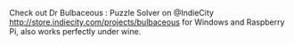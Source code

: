 Check out Dr Bulbaceous : Puzzle Solver on @IndieCity http://store.indiecity.com/projects/bulbaceous for Windows and Raspberry Pi, also works perfectly under wine.
